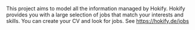 
This project aims to model all the information managed by Hokify. Hokify provides you with a large
selection of jobs that match your interests and skills. You can create your CV and look for jobs.
See https://hokify.de/jobs
